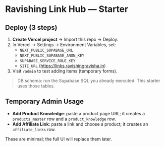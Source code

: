 # Ravishing Link Hub — Starter

## Deploy (3 steps)
1) **Create Vercel project** → Import this repo → Deploy.
2) In Vercel → Settings → Environment Variables, set:
   - `NEXT_PUBLIC_SUPABASE_URL`
   - `NEXT_PUBLIC_SUPABASE_ANON_KEY`
   - `SUPABASE_SERVICE_ROLE_KEY`
   - `SITE_URL` (https://links.ravishingravisha.in)
3) Visit `/admin` to test adding items (temporary forms).

> DB schema: run the Supabase SQL you already executed. This starter uses those tables.

## Temporary Admin Usage
- **Add Product Knowledge**: paste a product page URL; it creates a `products_master` row and a `product_knowledge` row.
- **Add Affiliate Link**: paste a link and choose a product; it creates an `affiliate_links` row.

These are minimal; the full UI will replace them later.